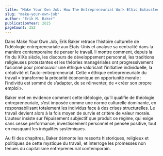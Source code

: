 ```yaml
---
title: "Make Your Own Job: How The Entrepreneurial Work Ethic Exhausted America"
slug: "make-your-own-job"
author: "Erik M. Baker"
publicationYear: 2025
pageCount: 352
---
```


Dans Make Your Own Job, Erik Baker retrace l’histoire culturelle de l’idéologie entrepreneuriale aux États-Unis et analyse sa centralité dans la manière contemporaine de penser le travail. Il montre comment, depuis la fin du XIXe siècle, les discours de développement personnel, les traditions religieuses protestantes et les théories managériales ont progressivement fusionné pour promouvoir une éthique valorisant l’initiative individuelle, la créativité et l’auto-entrepreneuriat. Cette « éthique entrepreneuriale du travail » transforme la précarité économique en opportunité morale : l’individu est sommé de s’adapter, de se réinventer, de « créer son propre emploi ».

Baker met en évidence comment cette idéologie, qu’il qualifie de théologie entrepreneuriale, s’est imposée comme une norme culturelle dominante, en responsabilisant totalement les individus face à des crises structurelles. Le travail devient alors à la fois moyen de survie et critère de valeur morale. L’auteur insiste sur l’épuisement subjectif que produit ce régime, qui exige sans cesse performance, investissement personnel et pensée positive, tout en masquant les inégalités systémiques.

Au fil des chapitres, Baker démonte les ressorts historiques, religieux et politiques de cette mystique du travail, et interroge les promesses non tenues du capitalisme entrepreneurial contemporain.